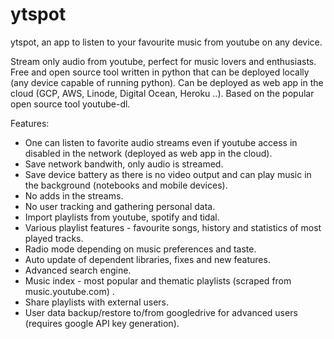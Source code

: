 # ytspot
ytspot, an app to listen to your favourite music from youtube on any device.

Stream only audio from youtube, perfect for music lovers and enthusiasts.
Free and open source tool written in python that can be deployed locally (any device capable of running python).
Can be deployed as web app in the cloud (GCP, AWS, Linode, Digital Ocean, Heroku ..).
Based on the popular open source tool youtube-dl.

Features:
- One can listen to favorite audio streams even if youtube access in disabled in the network (deployed as web app in the cloud).
- Save network bandwith, only audio is streamed.
- Save device battery as there is no video output and can play music in the background (notebooks and mobile devices).
- No adds in the streams.
- No user tracking and gathering personal data.
- Import playlists from youtube, spotify and tidal.
- Various playlist features - favourite songs, history and statistics of most played tracks.
- Radio mode depending on music preferences and taste.
- Auto update of dependent libraries, fixes and new features.
- Advanced search engine.
- Music index - most popular and thematic playlists (scraped from music.youtube.com) .
- Share playlists with external users.
- User data backup/restore to/from googledrive for advanced users (requires google API key generation).
